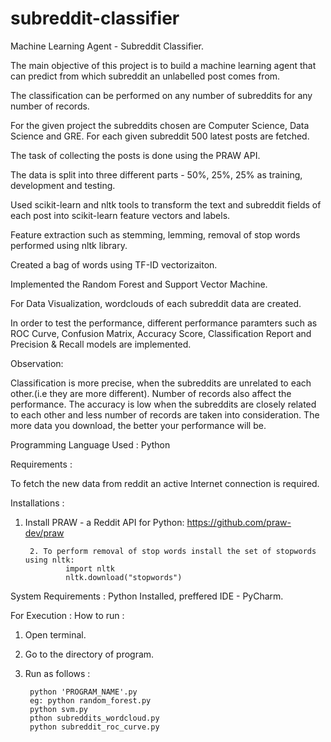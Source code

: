 # subreddit-classifier
Machine Learning Agent - Subreddit Classifier. 

The main objective of this project is to build a machine learning agent that can predict from which subreddit an unlabelled post comes from.

The classification can be performed on any number of subreddits for any number of records. 

For the given project the subreddits chosen are Computer Science, Data Science and GRE. For each given subreddit 500 latest posts are fetched.

The task of collecting the posts is done using the PRAW API.

The data is split into three different parts - 50%, 25%, 25% as training, development and testing.

Used scikit-learn and nltk tools to transform the text and subreddit fields of each post into scikit-learn feature vectors and labels.

Feature extraction such as stemming, lemming, removal of stop words performed using nltk library.

Created a bag of words using TF-ID vectorizaiton.

Implemented the Random Forest and Support Vector Machine.

For Data Visualization, wordclouds of each subreddit data are created.

In order to test the performance, different performance paramters such as ROC Curve, Confusion Matrix, Accuracy Score, Classification Report and Precision & Recall models are implemented.

Observation: 

Classification is more precise, when the subreddits are unrelated to each other.(i.e they are more different). Number of records also affect the performance. The accuracy is low when the subreddits are closely related to each other and less number of records are taken into consideration. The more data you download, the better your performance will be.

Programming Language Used : Python

Requirements :

To fetch the new data from reddit an active Internet connection is required.

Installations :
1. Install PRAW - a Reddit API for Python: https://github.com/praw-dev/praw

        2. To perform removal of stop words install the set of stopwords using nltk:
                import nltk
                nltk.download("stopwords")
	
System Requirements :
	Python Installed, preffered IDE - PyCharm.

For Execution :
How to run :
1. Open terminal.
2. Go to the directory of program.
3. Run as follows :

        python 'PROGRAM_NAME'.py
        eg: python random_forest.py
        python svm.py
        pthon subreddits_wordcloud.py
        python subreddit_roc_curve.py					

